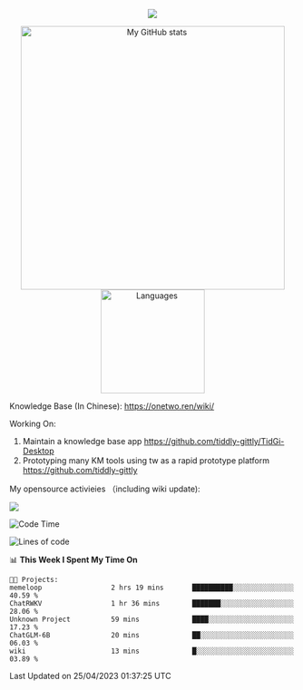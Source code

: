 <a href="https://github.com/linonetwo">
    <p align="center">
        <img src="https://github-profile-trophy.vercel.app/?username=linonetwo&column=7&theme=onedark"/>
    </p>
</a>
<a align="center" href="https://github.com/linonetwo">
  <p align="center">
    <img src="https://github-readme-stats.vercel.app/api?username=linonetwo&show_icons=true&count_private=true" alt="My GitHub stats" width="465"/>
    <img src="https://github-readme-stats.vercel.app/api/top-langs/?username=linonetwo&layout=compact&langs_count=10" alt="Languages" height="183">
  </p>
</a>

Knowledge Base (In Chinese): https://onetwo.ren/wiki/

Working On: 

1. Maintain a knowledge base app https://github.com/tiddly-gittly/TidGi-Desktop
1. Prototyping many KM tools using tw as a rapid prototype platform https://github.com/tiddly-gittly

My opensource activieies （including wiki update):

![](https://visitor-badge.glitch.me/badge?page_id=linonetwo.linonetwo)

<!--START_SECTION:waka-->
![Code Time](http://img.shields.io/badge/Code%20Time-1%2C691%20hrs%2048%20mins-blue)

![Lines of code](https://img.shields.io/badge/From%20Hello%20World%20I%27ve%20Written-47.0%20million%20lines%20of%20code-blue)

📊 **This Week I Spent My Time On** 

```text
🐱‍💻 Projects: 
memeloop                 2 hrs 19 mins       ██████████░░░░░░░░░░░░░░░   40.59 % 
ChatRWKV                 1 hr 36 mins        ███████░░░░░░░░░░░░░░░░░░   28.06 % 
Unknown Project          59 mins             ████░░░░░░░░░░░░░░░░░░░░░   17.23 % 
ChatGLM-6B               20 mins             ██░░░░░░░░░░░░░░░░░░░░░░░   06.03 % 
wiki                     13 mins             █░░░░░░░░░░░░░░░░░░░░░░░░   03.89 % 
```


 Last Updated on 25/04/2023 01:37:25 UTC
<!--END_SECTION:waka-->
